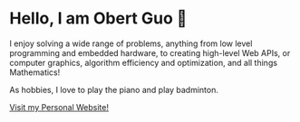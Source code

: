 # Hello, I am Obert Guo 👋
I enjoy solving a wide range of problems, anything from low level programming and embedded hardware, to creating high-level Web APIs, or computer graphics, algorithm efficiency and optimization, and all things Mathematics!

As hobbies, I love to play the piano and play badminton.

[Visit my Personal Website!](https://obertguo.github.io/)
